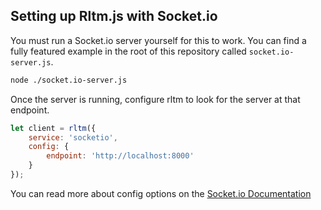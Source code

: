 ## Setting up Rltm.js with Socket.io

You must run a Socket.io server yourself for this to work. You can find a fully
featured example in the root of this repository called ```socket.io-server.js```.

```sh
node ./socket.io-server.js
```

Once the server is running, configure rltm to look for the server at that endpoint.

```js
let client = rltm({
    service: 'socketio', 
    config: {
        endpoint: 'http://localhost:8000'
    }
});
```

You can read more about config options on the [Socket.io Documentation](http://socket.io/docs/client-api/#manager(url:string,-opts:object))
